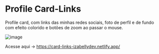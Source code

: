# Profile Card-Links
Profile card, com links das minhas redes sociais, foto de perfil e de fundo com efeito colorido e botões de zoom ao passar o mouse.

![image](https://github.com/izzypfs/Card-Links-Dev-Izabelly/assets/115184906/78f87ae2-7b57-42d5-9316-96e08957b610)

Acesse aqui -> https://card-links-izabellydev.netlify.app/

